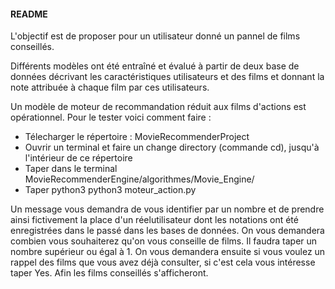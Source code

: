 #### README #### 


L'objectif est de proposer pour un utilisateur donné un pannel de films conseillés.

Différents modèles ont été entraîné et évalué à partir de deux base de données décrivant les caractéristiques utilisateurs et des films et donnant la note attribuée à chaque film par ces utilisateurs.

Un modèle de moteur de recommandation  réduit aux films d'actions est opérationnel. Pour le tester voici comment faire :
- Télecharger le répertoire : MovieRecommenderProject
- Ouvrir un terminal et faire un change directory (commande cd), jusqu'à l'intérieur de ce répertoire
- Taper dans le terminal MovieRecommenderEngine/algorithmes/Movie_Engine/
- Taper python3 python3 moteur_action.py

Un message vous demandra de vous identifier par un nombre et de prendre ainsi fictivement la place d'un réelutilisateur dont les notations ont été enregistrées dans le passé dans les bases de données.
On vous demandera combien vous souhaiterez qu'on vous conseille de films. Il faudra taper un nombre supérieur ou égal à 1.
On vous demandera ensuite si vous voulez un rappel des films que vous avez déjà consulter, si c'est cela vous intéresse taper Yes.
Afin les films conseillés s'afficheront.